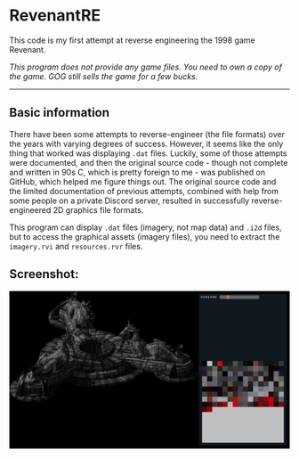 # RevenantRE
This code is my first attempt at reverse engineering the 1998 game Revenant.

*This program does not provide any game files. You need to own a copy of the game. GOG still sells the game for a few bucks.*

-----

## Basic information
There have been some attempts to reverse-engineer (the file formats) over the years with varying degrees of success. However, it seems like the only thing that worked was displaying `.dat` files. Luckily, some of those attempts were documented, and then the original source code - though not complete and written in 90s C, which is pretty foreign to me - was published on GitHub, which helped me figure things out. The original source code and the limited documentation of previous attempts, combined with help from some people on a private Discord server, resulted in successfully reverse-engineered 2D graphics file formats.

This program can display `.dat` files (imagery, not map data) and `.i2d` files, but to access the graphical assets (imagery files), you need to extract the `imagery.rvi` and `resources.rvr` files.

## Screenshot:

![Screenshot](docs/screenshot.PNG)